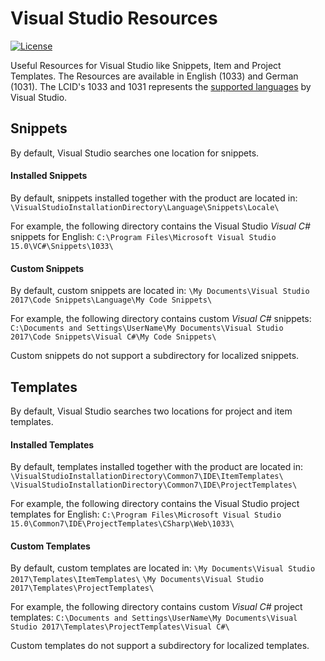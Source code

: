 # Visual Studio Resources
[![License](https://img.shields.io/badge/license-MIT-blue.svg)](LICENSE.txt)

Useful Resources for Visual Studio like Snippets, Item and Project Templates. The Resources are available in English (1033) and German (1031). The LCID's 1033 and 1031 represents the [supported languages](https://msdn.microsoft.com/en-us/library/vstudio/9cytz106%28v=vs.100%29.aspx) by Visual Studio.

## Snippets
By default, Visual Studio searches one location for snippets.

#### Installed Snippets
By default, snippets installed together with the product are located in:
`\VisualStudioInstallationDirectory\Language\Snippets\Locale\`

For example, the following directory contains the Visual Studio *Visual C#* snippets for English:
`C:\Program Files\Microsoft Visual Studio 15.0\VC#\Snippets\1033\`

#### Custom Snippets
By default, custom snippets are located in:
`\My Documents\Visual Studio 2017\Code Snippets\Language\My Code Snippets\`

For example, the following directory contains custom *Visual C#* snippets:
`C:\Documents and Settings\UserName\My Documents\Visual Studio 2017\Code Snippets\Visual C#\My Code Snippets\`

Custom snippets do not support a subdirectory for localized snippets.

## Templates
By default, Visual Studio searches two locations for project and item templates.

#### Installed Templates
By default, templates installed together with the product are located in:
`\VisualStudioInstallationDirectory\Common7\IDE\ItemTemplates\`
`\VisualStudioInstallationDirectory\Common7\IDE\ProjectTemplates\`

For example, the following directory contains the Visual Studio project templates for English:
`C:\Program Files\Microsoft Visual Studio 15.0\Common7\IDE\ProjectTemplates\CSharp\Web\1033\`

#### Custom Templates
By default, custom templates are located in:
`\My Documents\Visual Studio 2017\Templates\ItemTemplates\`
`\My Documents\Visual Studio 2017\Templates\ProjectTemplates\`

For example, the following directory contains custom *Visual C#* project templates:
`C:\Documents and Settings\UserName\My Documents\Visual Studio 2017\Templates\ProjectTemplates\Visual C#\`

Custom templates do not support a subdirectory for localized templates.